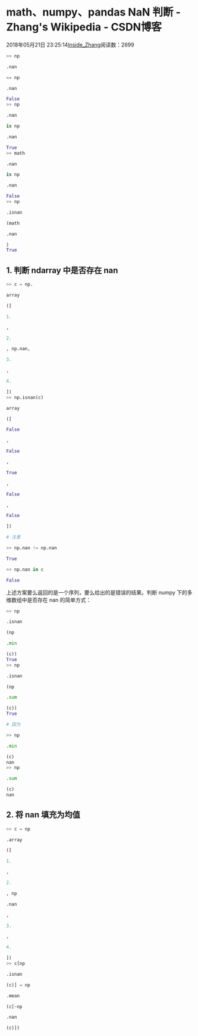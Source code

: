 
# math、numpy、pandas NaN 判断 - Zhang's Wikipedia - CSDN博客


2018年05月21日 23:25:14[Inside_Zhang](https://me.csdn.net/lanchunhui)阅读数：2699



```python
>> np
```
```python
.nan
```
```python
== np
```
```python
.nan
```
```python
False
>> np
```
```python
.nan
```
```python
is np
```
```python
.nan
```
```python
True
>> math
```
```python
.nan
```
```python
is np
```
```python
.nan
```
```python
False
>> np
```
```python
.isnan
```
```python
(math
```
```python
.nan
```
```python
)
True
```
## 1. 判断 ndarray 中是否存在 nan
```python
>> c = np.
```
```python
array
```
```python
([
```
```python
1.
```
```python
,
```
```python
2.
```
```python
, np.nan,
```
```python
3.
```
```python
,
```
```python
4.
```
```python
])
>> np.isnan(c)
```
```python
array
```
```python
([
```
```python
False
```
```python
,
```
```python
False
```
```python
,
```
```python
True
```
```python
,
```
```python
False
```
```python
,
```
```python
False
```
```python
])
```
```python
# 注意
```
```python
>> np.nan != np.nan
```
```python
True
```
```python
>> np.nan in c
```
```python
False
```
上述方案要么返回的是一个序列，要么给出的是错误的结果。判断 numpy 下的多维数组中是否存在 nan 的简单方式：
```python
>> np
```
```python
.isnan
```
```python
(np
```
```python
.min
```
```python
(c))
True
>> np
```
```python
.isnan
```
```python
(np
```
```python
.sum
```
```python
(c))
True
```
```python
# 因为
```
```python
>> np
```
```python
.min
```
```python
(c)
nan
>> np
```
```python
.sum
```
```python
(c)
nan
```
## 2. 将 nan 填充为均值
```python
>> c = np
```
```python
.array
```
```python
([
```
```python
1.
```
```python
,
```
```python
2.
```
```python
, np
```
```python
.nan
```
```python
,
```
```python
3.
```
```python
,
```
```python
4.
```
```python
])
>> c[np
```
```python
.isnan
```
```python
(c)] = np
```
```python
.mean
```
```python
(c[~np
```
```python
.nan
```
```python
(c)])
```

